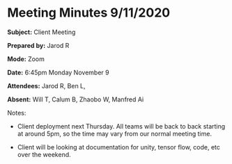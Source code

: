 # Meeting Minutes 9/11/2020

**Subject:** Client Meeting

**Prepared by:** Jarod R

**Mode:** Zoom

**Date:** 6:45pm Monday November 9

**Attendees:** Jarod R, Ben L, 

**Absent:** Will T,  Calum B, Zhaobo W, Manfred Ai


Notes:

* Client deployment next Thursday. All teams will be back to back starting at around 5pm, so the time may vary from our normal meeting time. 

* Client will be looking at documentation for unity, tensor flow, code, etc over the weekend.